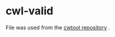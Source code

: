 # cwl-valid

File was used from the [cwtool repository](https://github.com/common-workflow-language/cwltool/blob/main/tests/wc-tool-bad-reqs.cwl)
.
